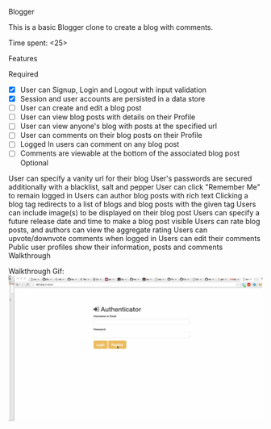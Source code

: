 Blogger

This is a basic Blogger clone to create a blog with comments.

Time spent: <25>

Features

Required

* [X]  User can Signup, Login and Logout with input validation
* [X]  Session and user accounts are persisted in a data store
* [ ]  User can create and edit a blog post
* [ ]   User can view blog posts with details on their Profile
* [ ]   User can view anyone's blog with posts at the specified url
* [ ]   User can comments on their blog posts on their Profile
* [ ]   Logged In users can comment on any blog post
* [ ]   Comments are viewable at the bottom of the associated blog post
Optional

 User can specify a vanity url for their blog
 User's passwords are secured additionally with a blacklist, salt and pepper
 User can click "Remember Me" to remain logged in
 Users can author blog posts with rich text
 Clicking a blog tag redirects to a list of blogs and blog posts with the given tag
 Users can include image(s) to be displayed on their blog post
 Users can specify a future release date and time to make a blog post visible
 Users can rate blog posts, and authors can view the aggregate rating
 Users can upvote/downvote comments when logged in
 Users can edit their comments
 Public user profiles show their information, posts and comments
Walkthrough

Walkthrough Gif:
![alt tag](https://raw.githubusercontent.com/baddooz/nodejs/master/blogger-demo/BloggerDemo.gif)
